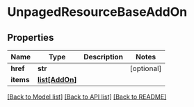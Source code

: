 # UnpagedResourceBaseAddOn

## Properties
Name | Type | Description | Notes
------------ | ------------- | ------------- | -------------
**href** | **str** |  | [optional] 
**items** | [**list[AddOn]**](AddOn.md) |  | 

[[Back to Model list]](../README.md#documentation-for-models) [[Back to API list]](../README.md#documentation-for-api-endpoints) [[Back to README]](../README.md)


